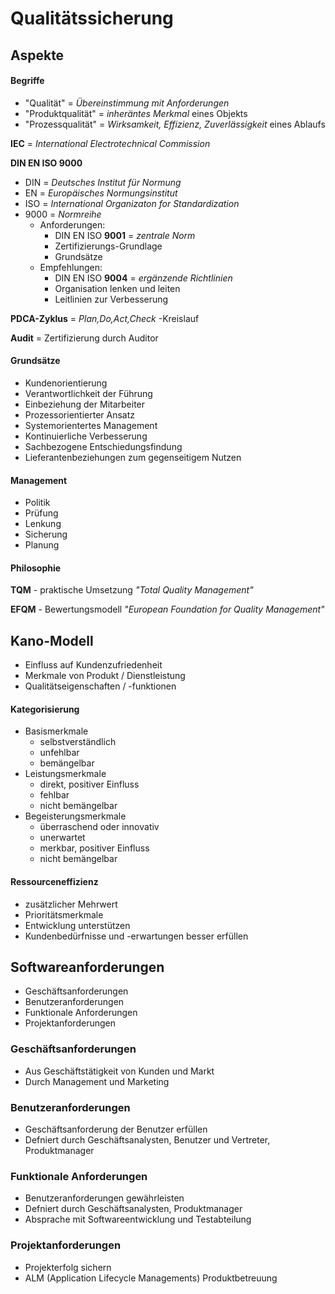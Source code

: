 # Qualitätssicherung

## Aspekte

#### Begriffe
- "Qualität" = *Übereinstimmung mit Anforderungen*
- "Produktqualität" = *inheräntes Merkmal* eines Objekts
- "Prozessqualität" = *Wirksamkeit, Effizienz, Zuverlässigkeit* eines Ablaufs

**IEC** = *International Electrotechnical Commission*

**DIN EN ISO 9000**

- DIN = *Deutsches Institut für Normung*
- EN = *Europäisches Normungsinstitut*
- ISO = *International Organizaton for Standardization*
- 9000 = *Normreihe*
    - Anforderungen:
        - DIN EN ISO **9001** = *zentrale Norm*
        - Zertifizierungs-Grundlage
        - Grundsätze
    - Empfehlungen:
        - DIN EN ISO **9004** = *ergänzende Richtlinien*
        - Organisation lenken und leiten
        - Leitlinien zur Verbesserung

**PDCA-Zyklus** = *Plan,Do,Act,Check* -Kreislauf

**Audit** = Zertifizierung durch Auditor

#### Grundsätze
- Kundenorientierung
- Verantwortlichkeit der Führung
- Einbeziehung der Mitarbeiter
- Prozessorientierter Ansatz
- Systemorientertes Management
- Kontinuierliche Verbesserung
- Sachbezogene Entschiedungsfindung
- Lieferantenbeziehungen zum gegenseitigem Nutzen

#### Management
- Politik
- Prüfung
- Lenkung
- Sicherung
- Planung

#### Philosophie

**TQM** - praktische Umsetzung
*"Total Quality Management"*

**EFQM** - Bewertungsmodell
*"European Foundation for Quality Management"*

## Kano-Modell
- Einfluss auf Kundenzufriedenheit
- Merkmale von Produkt / Dienstleistung
- Qualitätseigenschaften / -funktionen

#### Kategorisierung
- Basismerkmale
    - selbstverständlich
    - unfehlbar
    - bemängelbar
- Leistungsmerkmale
    - direkt, positiver Einfluss
    - fehlbar
    - nicht bemängelbar
- Begeisterungsmerkmale
    - überraschend oder innovativ
    - unerwartet
    - merkbar, positiver Einfluss
    - nicht bemängelbar

#### Ressourceneffizienz
- zusätzlicher Mehrwert
- Prioritätsmerkmale
- Entwicklung unterstützen
- Kundenbedürfnisse und -erwartungen besser erfüllen

## Softwareanforderungen
- Geschäftsanforderungen
- Benutzeranforderungen
- Funktionale Anforderungen
- Projektanforderungen

### Geschäftsanforderungen
- Aus Geschäftstätigkeit von Kunden und Markt
- Durch Management und Marketing

### Benutzeranforderungen
- Geschäftsanforderung der Benutzer erfüllen
- Defniert durch Geschäftsanalysten, Benutzer und Vertreter, Produktmanager

### Funktionale Anforderungen
- Benutzeranforderungen gewährleisten
- Defniert durch Geschäftsanalysten, Produktmanager
- Absprache mit Softwareentwicklung und Testabteilung

### Projektanforderungen
- Projekterfolg sichern
- ALM (Application Lifecycle Managements) Produktbetreuung

